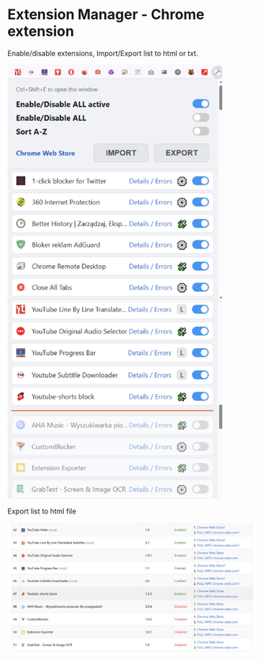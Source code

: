 # Extension Manager - Chrome extension

Enable/disable extensions, Import/Export list to html or txt.

![esv1.jpg](images/esv1.jpg)

Export list to html file

![export.png](images/export.png)

